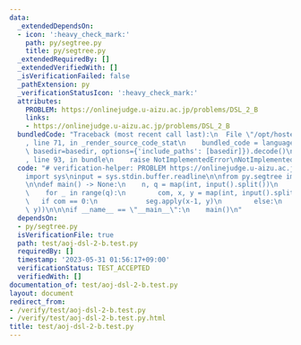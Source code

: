 ```yaml
---
data:
  _extendedDependsOn:
  - icon: ':heavy_check_mark:'
    path: py/segtree.py
    title: py/segtree.py
  _extendedRequiredBy: []
  _extendedVerifiedWith: []
  _isVerificationFailed: false
  _pathExtension: py
  _verificationStatusIcon: ':heavy_check_mark:'
  attributes:
    PROBLEM: https://onlinejudge.u-aizu.ac.jp/problems/DSL_2_B
    links:
    - https://onlinejudge.u-aizu.ac.jp/problems/DSL_2_B
  bundledCode: "Traceback (most recent call last):\n  File \"/opt/hostedtoolcache/Python/3.8.17/x64/lib/python3.8/site-packages/onlinejudge_verify/documentation/build.py\"\
    , line 71, in _render_source_code_stat\n    bundled_code = language.bundle(stat.path,\
    \ basedir=basedir, options={'include_paths': [basedir]}).decode()\n  File \"/opt/hostedtoolcache/Python/3.8.17/x64/lib/python3.8/site-packages/onlinejudge_verify/languages/python.py\"\
    , line 93, in bundle\n    raise NotImplementedError\nNotImplementedError\n"
  code: "# verification-helper: PROBLEM https://onlinejudge.u-aizu.ac.jp/problems/DSL_2_B\n\
    import sys\ninput = sys.stdin.buffer.readline\n\nfrom py.segtree import RSumQ\n\
    \n\ndef main() -> None:\n    n, q = map(int, input().split())\n    seg = RSumQ(n)\n\
    \    for _ in range(q):\n        com, x, y = map(int, input().split())\n     \
    \   if com == 0:\n            seg.apply(x-1, y)\n        else:\n            print(seg.prod(x-1,\
    \ y))\n\n\nif __name__ == \"__main__\":\n    main()\n"
  dependsOn:
  - py/segtree.py
  isVerificationFile: true
  path: test/aoj-dsl-2-b.test.py
  requiredBy: []
  timestamp: '2023-05-31 01:56:17+09:00'
  verificationStatus: TEST_ACCEPTED
  verifiedWith: []
documentation_of: test/aoj-dsl-2-b.test.py
layout: document
redirect_from:
- /verify/test/aoj-dsl-2-b.test.py
- /verify/test/aoj-dsl-2-b.test.py.html
title: test/aoj-dsl-2-b.test.py
---
```


